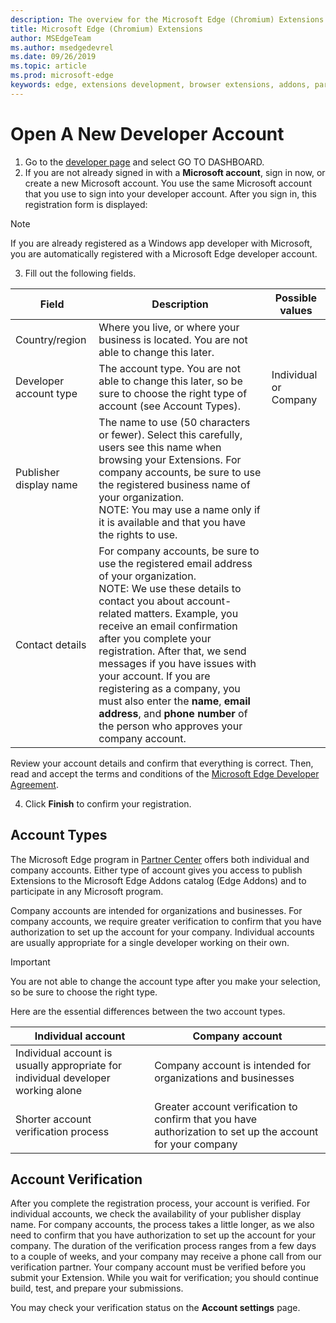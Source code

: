```yaml
---
description: The overview for the Microsoft Edge (Chromium) Extensions.
title: Microsoft Edge (Chromium) Extensions
author: MSEdgeTeam
ms.author: msedgedevrel
ms.date: 09/26/2019
ms.topic: article
ms.prod: microsoft-edge
keywords: edge, extensions development, browser extensions, addons, partner center, developer
---
```


# Open A New Developer Account  

1.	Go to the [developer page](https://go.microsoft.com/fwlink/?linkid=2099798) and select GO TO DASHBOARD.  
2.	If you are not already signed in with a **Microsoft account**, sign in now, or create a new Microsoft account. You use the same Microsoft account that you use to sign into your developer account. After you sign in, this registration form is displayed: 
> [!NOTE] 
> If you are already registered as a Windows app developer with Microsoft, you are automatically registered with a Microsoft Edge developer account.
3.	Fill out the following fields.

| Field | Description | Possible values |
| ----- | ----------- | --------------- |
| Country/region | Where you live, or where your business is located. You are not able to change this later. |  |
| Developer account type | The account type. You are not able to change this later, so be sure to choose the right type of account (see Account Types). | Individual or Company |
| Publisher display name | The name to use (50 characters or fewer).  Select this carefully, users see this name when browsing your Extensions. For company accounts, be sure to use the registered business name of your organization. <br />NOTE: You may use a name only if it is available and that you have the rights to use. | |
| Contact details | For company accounts, be sure to use the registered email address of your organization. <br /> NOTE: We use these details to contact you about account-related matters.  Example, you receive an email confirmation after you complete your registration.  After that, we send messages if you have issues with your account.  If you are registering as a company, you must also enter the **name**, **email address**, and **phone number** of the person who approves your company account. | |

Review your account details and confirm that everything is correct. Then, read and accept the terms and conditions of the [Microsoft Edge Developer Agreement](https://docs.microsoft.com/legal/windows/agreements/app-developer-agreement).  

4.	Click **Finish** to confirm your registration.

## Account Types

The Microsoft Edge program in [Partner Center](https://go.microsoft.com/fwlink/?linkid=2099798) offers both individual and company accounts.  Either type of account gives you access to publish Extensions to the Microsoft Edge Addons catalog (Edge Addons) and to participate in any Microsoft program.  

Company accounts are intended for organizations and businesses. For company accounts, we require greater verification to confirm that you have authorization to set up the account for your company. Individual accounts are usually appropriate for a single developer working on their own.  

> [!IMPORTANT]
> You are not able to change the account type after you make your selection, so be sure to choose the right type.


Here are the essential differences between the two account types.

| Individual account | Company account |
| ------------------ | --------------- |
| Individual account is usually appropriate for individual developer working alone | Company account is intended for organizations and businesses
| Shorter account verification process | Greater account verification to confirm that you have authorization to set up the account for your company |

## Account Verification

After you complete the registration process, your account is verified. For individual accounts, we check the availability of your publisher display name. For company accounts, the process takes a little longer, as we also need to confirm that you have authorization to set up the account for your company. The duration of the verification process ranges from a few days to a couple of weeks, and your company may receive a phone call from our verification partner. Your company account must be verified before you submit your Extension. While you wait for verification; you should continue build, test, and prepare your submissions.  

You may check your verification status on the **Account settings** page.

